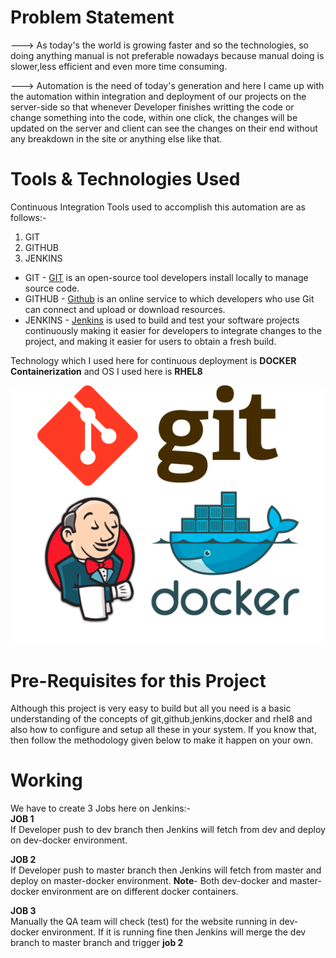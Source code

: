 # Problem Statement
---> As today's the world is growing faster and so the technologies, so doing anything manual is not preferable nowadays because manual doing is slower,less efficient and even          more time consuming.

---> Automation is the need of today's generation and here I came up with the automation within integration and deployment of our projects on the server-side so that whenever          Developer finishes writting the code or change something into the code, within one click, the changes will be updated on the server and client can see the changes on their        end without any breakdown in the site or anything else like that. 


# Tools & Technologies Used
  Continuous Integration Tools used to accomplish this automation are as follows:-
  1. GIT
  2. GITHUB
  3. JENKINS
  
  * GIT -  <a href="https://en.wikipedia.org/wiki/Git">GIT</a> is an open-source tool developers install locally to manage source code. 
  * GITHUB - <a href="https://en.wikipedia.org/wiki/GitHub">Github</a> is an online service to which developers who use Git can connect and upload or download resources. 
  * JENKINS - <a href="https://en.wikipedia.org/wiki/Jenkins_(software)">Jenkins</a> is used to build and test your software projects continuously making it easier for developers               to integrate changes to the project, and making it easier for users to obtain a fresh build.
  
  Technology which I used here for continuous deployment is  <b>DOCKER Containerization</b> and OS I used here is  <b>RHEL8</b> 
  
  ![](New%20folder/git_github_jenkins_docker_img.png)
      
  
# Pre-Requisites for this Project 
  Although this project is very easy to build but all you need is a basic understanding of the concepts of git,github,jenkins,docker and rhel8 and also how to configure and setup   all these in your system. If you know that, then follow the methodology given below to make it happen on your own.  
  

# Working  
We have to create 3 Jobs here on Jenkins:-
<br><b>JOB 1</b>
<br>If Developer push to dev branch then Jenkins will fetch from dev and deploy on dev-docker environment.

 <b>JOB 2</b>
<br>If Developer push to master branch then Jenkins will fetch from master and deploy on master-docker environment.
<b>Note</b>- Both dev-docker and master-docker environment are on different docker containers.

 <b>JOB 3</b>
<br>Manually the QA team will check (test) for the website running in dev-docker environment. If it is running fine then Jenkins will merge the dev branch to master branch and trigger <b>job 2</b>



  
  
